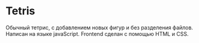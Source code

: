 # Tetris
Обычный тетрис, с добавлением новых фигур и без разделения файлов. Написан на языке javaScript. Frontend сделан с помощью HTML и CSS.
